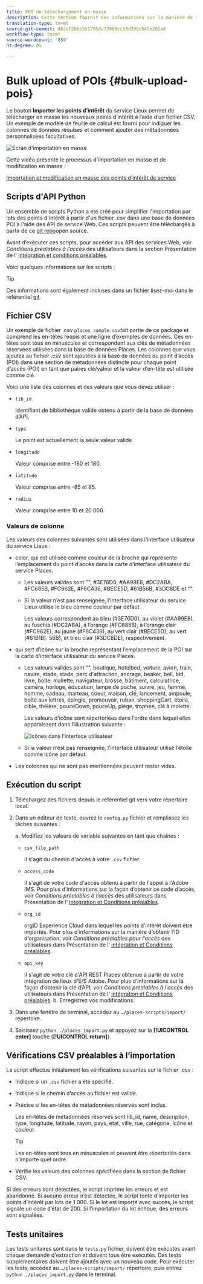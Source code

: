 ```yaml
---
title: POI de téléchargement en masse
description: Cette section fournit des informations sur la manière de télécharger en masse vos points d’intérêt.
translation-type: tm+mt
source-git-commit: 462df20bb351795dc72009cc18d390cb45e262a8
workflow-type: tm+mt
source-wordcount: '859'
ht-degree: 0%

---
```



# Bulk upload of POIs {#bulk-upload-pois}

Le bouton **Importer les points d’intérêt** du service Lieux permet de télécharger en masse les nouveaux points d’intérêt à l’aide d’un fichier CSV. Un exemple de modèle de feuille de calcul est fourni pour indiquer les colonnes de données requises et comment ajouter des métadonnées personnalisées facultatives.

![Écran d&#39;importation en masse](/help/assets/Bulk-import.png)

Cette vidéo présente le processus d&#39;importation en masse et de modification en masse :

<!--I changed this embed to a link to pass validation. We should not link to youtube videos, so please upload this to MCP-->

[Importation et modification en masse des points d’intérêt de service](https://www.youtube.com/watch?v=75qVtirsXhg)

## Scripts d&#39;API Python

Un ensemble de scripts Python a été créé pour simplifier l&#39;importation par lots des points d&#39;intérêt à partir d&#39;un fichier .csv dans une base de données POI à l&#39;aide des API de service Web. Ces scripts peuvent être téléchargés à partir de ce [git repo](https://github.com/adobe/places-scripts)open source.

Avant d’exécuter ces scripts, pour accéder aux API des services Web, voir *Conditions préalables à l’accès* des utilisateurs dans la section Présentation de l’ [intégration et conditions préalables](/help/web-service-api/adobe-i-o-integration.md).

Voici quelques informations sur les scripts :

>[!TIP]
>
>Ces informations sont également incluses dans un fichier lisez-moi dans le référentiel [git](https://github.com/adobe/places-scripts).

## Fichier CSV

Un exemple de fichier .csv `places_sample.csv`fait partie de ce package et comprend les en-têtes requis et une ligne d’exemples de données. Ces en-têtes sont tous en minuscules et correspondent aux clés de métadonnées réservées utilisées dans la base de données Places. Les colonnes que vous ajoutez au fichier .csv sont ajoutées à la base de données du point d’accès (POI) dans une section de métadonnées distincte pour chaque point d’accès (POI) en tant que paires clé/valeur et la valeur d’en-tête est utilisée comme clé.

Voici une liste des colonnes et des valeurs que vous devez utiliser :

* `lib_id`

   Identifiant de bibliothèque valide obtenu à partir de la base de données d’API.

* `type`

   Le point est actuellement la seule valeur valide.

* `longitude`

   Valeur comprise entre -180 et 180.

* `latitude`

   Valeur comprise entre -85 et 85.

* `radius`

   Valeur comprise entre 10 et 20 000.

### Valeurs de colonne

Les valeurs des colonnes suivantes sont utilisées dans l’interface utilisateur du service Lieux :

* color, qui est utilisée comme couleur de la broche qui représente l’emplacement du point d’accès dans la carte d’interface utilisateur du service Places.
   * Les valeurs valides sont &quot;&quot;, #3E76D0, #AA99E8, #DC2ABA, #FC685B, #FC962E, #F6C436, #BECE5D, #61B56B, #3DC8DE et &quot;&quot;.
   * Si la valeur n’est pas renseignée, l’interface utilisateur du service Lieux utilise le bleu comme couleur par défaut.

      Les valeurs correspondent au bleu (#3E76D0), au violet (#AA99E8), au fuschia (#DC2ABA), à l’orange (#FC685B), à l’orange clair (#FC962E), au jaune (#F6C436), au vert clair (#BECE5D), au vert (#61B1B). 56B), et bleu clair (#3DC8DE), respectivement.

* qui sert d’icône sur la broche représentant l’emplacement de la POI sur la carte d’interface utilisateur du service Places.

   * Les valeurs valides sont &quot;&quot;, boutique, hotelbed, voiture, avion, train, navire, stade, stade, parc d&#39;attraction, ancrage, beaker, bell, bid, livre, boîte, mallette, navigateur, brosse, bâtiment, calculatrice, caméra, horloge, éducation, lampe de poche, suivre, jeu, femme, homme, cadeau, marteau, coeur, maison, clé, lancement, ampoule, boîte aux lettres, épingle, promouvoir, ruban, shoppingCart, étoile, cible, théière, pouceDown, pouceUp, piège, trophée, clé à molette.

      Les valeurs d’icône sont répertoriées dans l’ordre dans lequel elles apparaissent dans l’illustration suivante :

      ![icônes dans l’interface utilisateur](/help/assets/UI_icons.png)

   * Si la valeur n’est pas renseignée, l’interface utilisateur utilise l’étoile comme icône par défaut.

* Les colonnes qui ne sont pas mentionnées peuvent rester vides.

## Exécution du script

1. Téléchargez des fichiers depuis le référentiel [](https://github.com/adobe/places-scripts) git vers votre répertoire local.
1. Dans un éditeur de texte, ouvrez le `config.py` fichier et remplissez les tâches suivantes :

   a. Modifiez les valeurs de variable suivantes en tant que chaînes :

   * `csv_file_path`

      Il s&#39;agit du chemin d&#39;accès à votre `.csv` fichier.

   * `access_code`

      Il s&#39;agit de votre code d&#39;accès obtenu à partir de l&#39;appel à l&#39;Adobe IMS. Pour plus d’informations sur la façon d’obtenir ce code d’accès, voir *Conditions préalables à l’accès* des utilisateurs dans Présentation de l’ [intégration et Conditions préalables](/help/web-service-api/adobe-i-o-integration.md).

   * `org_id`

      orgID Experience Cloud dans lequel les points d’intérêt doivent être importés. Pour plus d’informations sur la manière d’obtenir l’ID d’organisation, voir *Conditions préalables pour l’accès* des utilisateurs dans Présentation de l’ [intégration et Conditions préalables](/help/web-service-api/adobe-i-o-integration.md).

   * `api_key`

      Il s&#39;agit de votre clé d&#39;API REST Places obtenue à partir de votre intégration de lieux d&#39;E/S Adobe. Pour plus d’informations sur la façon d’obtenir la clé d’API, voir *Conditions préalables à l’accès* des utilisateurs dans Présentation de l’ [intégration et Conditions préalables](/help/web-service-api/adobe-i-o-integration.md).
   b. Enregistrez vos modifications.

1. Dans une fenêtre de terminal, accédez au `…/places-scripts/import/` répertoire.
1. Saisissez `python ./places_import.py` et appuyez sur la **[!UICONTROL enter]** touche (**[!UICONTROL return]**).


## Vérifications CSV préalables à l’importation

Le script effectue initialement les vérifications suivantes sur le fichier .csv :

* Indique si un `.csv` fichier a été spécifié.
* Indique si le chemin d’accès au fichier est valide.
* Précise si les en-têtes de métadonnées réservés sont inclus.

   Les en-têtes de métadonnées réservés sont lib_id, name, description, type, longitude, latitude, rayon, pays, état, ville, rue, catégorie, icône et couleur.

   >[!TIP]
   >
   >Les en-têtes sont tous en minuscules et peuvent être répertoriés dans n’importe quel ordre.

* Vérifie les valeurs des colonnes spécifiées dans la section de fichier CSV.

Si des erreurs sont détectées, le script imprime les erreurs et est abandonné. Si aucune erreur n’est détectée, le script tente d’importer les points d’intérêt par lots de 1 000. Si le lot est importé avec succès, le script signale un code d’état de 200. Si l’importation du lot échoue, des erreurs sont signalées.

## Tests unitaires

Les tests unitaires sont dans le `tests.py` fichier, doivent être exécutés avant chaque demande d&#39;extraction et doivent tous être exécutés. Des tests supplémentaires doivent être ajoutés avec un nouveau code. Pour exécuter les tests, accédez au `…/places-scripts/import/` répertoire, puis entrez `python ./places_import.py` dans le terminal.
